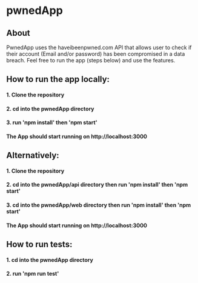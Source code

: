 # pwnedApp

## About
PwnedApp uses the haveibeenpwned.com API that allows user to check if their account (Email and/or password) has been compromised in a data breach. Feel free to run the app (steps below) and use the features.

## How to run the app locally:
#### 1. Clone the repository
#### 2. cd into the pwnedApp directory
#### 3. run 'npm install' then 'npm start'
#### The App should start running on http://localhost:3000

## Alternatively:
#### 1. Clone the repository
#### 2. cd into the pwnedApp/api directory then run 'npm install' then 'npm start'
#### 3. cd into the pwnedApp/web directory then run 'npm install' then 'npm start'
#### The App should start running on http://localhost:3000

## How to run tests:
#### 1. cd into the pwnedApp directory
#### 2. run 'npm run test'
